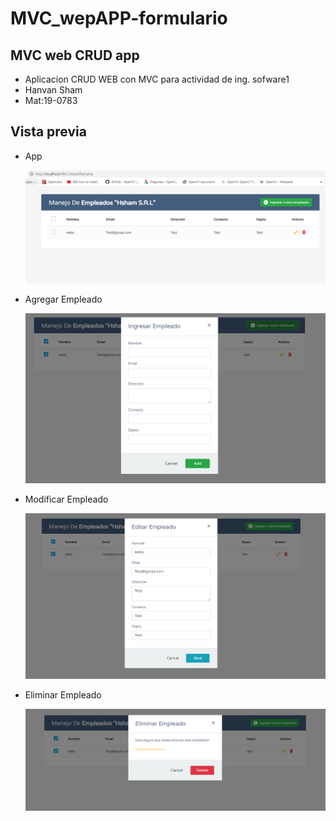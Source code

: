 # MVC_wepAPP-formulario
## MVC web CRUD app

* Aplicacion CRUD WEB con MVC para actividad de ing. sofware1
* Hanvan Sham
* Mat:19-0783

## Vista previa

*  App

	![Inicio](Vista/IMG/Diseño1.png)
	
*  Agregar Empleado

	![Agregar](Vista/IMG/Diseño2.png)
	
* Modificar Empleado

	![Modificar](Vista/IMG/Diseño3.png)
	
*  Eliminar Empleado

	![Eliminar](Vista/IMG/Diseño4.png)


